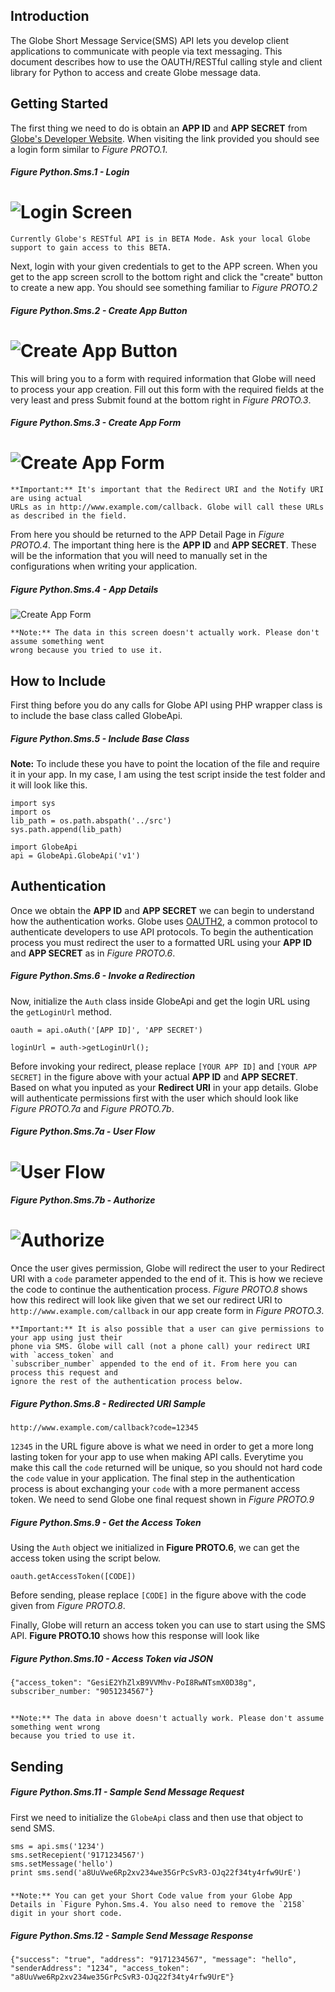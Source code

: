 ## Introduction

The Globe Short Message Service(SMS) API lets you develop client applications to communicate with people via text messaging. This document describes how to use the OAUTH/RESTful calling style and client library for Python to access and create Globe message data.

## Getting Started

The first thing we need to do is obtain an **APP ID** and **APP SECRET** from [Globe's Developer Website](http://developer.globelabs.com.ph/users/login). When visiting the link provided you should see a login form similar to *Figure PROTO.1*.

##### Figure Python.Sms.1 - Login
![Login Screen](https://raw.github.com/Openovate/rest-docs/master/sms/assets/login.jpg)
====

    Currently Globe's RESTful API is in BETA Mode. Ask your local Globe support to gain access to this BETA.

Next, login with your given credentials to get to the APP screen. When you get to the app screen scroll to the bottom right and click the "create" button to create a new app. You should see something familiar to *Figure PROTO.2*

##### Figure Python.Sms.2 - Create App Button
![Create App Button](https://raw.github.com/Openovate/rest-docs/master/sms/assets/create.jpg)
====

This will bring you to a form with required information that Globe will need to process your app creation. Fill out this form with the required fields at the very least and press Submit found at the bottom right in *Figure PROTO.3*.

##### Figure Python.Sms.3 - Create App Form
![Create App Form](https://raw.github.com/Openovate/rest-docs/master/sms/assets/form.jpg)
====

    **Important:** It's important that the Redirect URI and the Notify URI are using actual 
    URLs as in http://www.example.com/callback. Globe will call these URLs as described in the field.

From here you should be returned to the APP Detail Page in *Figure PROTO.4*. The important thing here is the **APP ID** and **APP SECRET**. These will be the information that you will need to manually set in the configurations when writing your application.

##### Figure Python.Sms.4 - App Details
![Create App Form](https://raw.github.com/Openovate/rest-docs/master/sms/assets/detail.jpg)

    **Note:** The data in this screen doesn't actually work. Please don't assume something went 
    wrong because you tried to use it.

## How to Include

First thing before you do any calls for Globe API using PHP wrapper class is to include the base class called GlobeApi.

##### Figure Python.Sms.5 - Include Base Class

**Note:** To include these you have to point the location of the file and require it in your app. In my case, I am using the test script inside the test folder and it will look like this.

    import sys
    import os
    lib_path = os.path.abspath('../src')
    sys.path.append(lib_path)

    import GlobeApi
    api = GlobeApi.GlobeApi('v1')

## Authentication

Once we obtain the **APP ID** and **APP SECRET** we can begin to understand how the authentication works. Globe uses [OAUTH2](https://developers.google.com/accounts/docs/OAuth2), a common protocol to authenticate developers to use API protocols. To begin the authentication process you must redirect the user to a formatted URL using your **APP ID** and **APP SECRET** as in *Figure PROTO.6*.

##### Figure Python.Sms.6 - Invoke a Redirection

Now, initialize the `Auth` class inside GlobeApi and get the login URL using the `getLoginUrl` method.

    oauth = api.oAuth('[APP ID]', 'APP SECRET')

    loginUrl = auth->getLoginUrl();

Before invoking your redirect, please replace `[YOUR APP ID]` and `[YOUR APP SECRET]` in the figure above with your actual **APP ID** and **APP SECRET**. Based on what you inputed as your **Redirect URI** in your app details. Globe will authenticate permissions first with the user which should look like *Figure PROTO.7a* and *Figure PROTO.7b*.

##### Figure Python.Sms.7a - User Flow
![User Flow](https://raw.github.com/Openovate/rest-docs/master/sms/assets/user.jpg)
====
##### Figure Python.Sms.7b - Authorize
![Authorize](https://raw.github.com/Openovate/rest-docs/master/sms/assets/user.jpg)
====

Once the user gives permission, Globe will redirect the user to your Redirect URI with a `code` parameter appended to the end of it. This is how we recieve the code to continue the authentication process. *Figure PROTO.8* shows how this redirect will look like given that we set our redirect URI to `http://www.example.com/callback` in our app create form in *Figure PROTO.3*.

    **Important:** It is also possible that a user can give permissions to your app using just their 
    phone via SMS. Globe will call (not a phone call) your redirect URI with `access_token` and 
    `subscriber_number` appended to the end of it. From here you can process this request and 
    ignore the rest of the authentication process below.

##### Figure Python.Sms.8 - Redirected URI Sample

    http://www.example.com/callback?code=12345

`12345` in the URL figure above is what we need in order to get a more long lasting token for your app to use when making API calls. Everytime you make this call the `code` returned will be unique, so you should not hard code the `code` value in your application. The final step in the authentication process is about exchanging your `code` with a more permanent access token. We need to send Globe one final request shown in *Figure PROTO.9*

##### Figure Python.Sms.9 - Get the Access Token

Using the `Auth` object we initialized in **Figure PROTO.6**, we can get the access token using the script below.

    oauth.getAccessToken([CODE])

Before sending, please replace `[CODE]` in the figure above with the code given from *Figure PROTO.8*. 

Finally, Globe will return an access token you can use to start using the SMS API. **Figure PROTO.10** shows how this response will look like

##### Figure Python.Sms.10 - Access Token via JSON

    {"access_token": "GesiE2YhZlxB9VVMhv-PoI8RwNTsmX0D38g", subscriber_number: "9051234567"}

##

    **Note:** The data in above doesn't actually work. Please don't assume something went wrong 
    because you tried to use it.

## Sending

##### Figure Python.Sms.11 - Sample Send Message Request

First we need to initialize the `GlobeApi` class and then use that object to send SMS.

    sms = api.sms('1234')
    sms.setRecepient('9171234567')
    sms.setMessage('hello')
    print sms.send('a8UuVwe6Rp2xv234we35GrPcSvR3-OJq22f34ty4rfw9UrE')

#####

    **Note:** You can get your Short Code value from your Globe App Details in `Figure Pyhon.Sms.4. You also need to remove the `2158` digit in your short code.


##### Figure Python.Sms.12 - Sample Send Message Response

    {"success": "true", "address": "9171234567", "message": "hello", "senderAddress": "1234", "access_token": "a8UuVwe6Rp2xv234we35GrPcSvR3-OJq22f34ty4rfw9UrE"}
    
